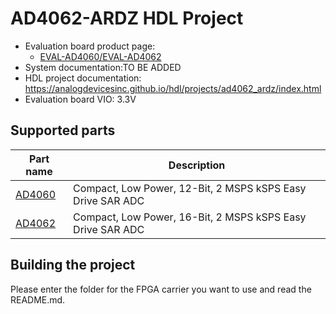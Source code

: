 # AD4062-ARDZ HDL Project

- Evaluation board product page:
  - [EVAL-AD4060/EVAL-AD4062](https://www.analog.com/eval-ad4060-eval-ad4062)
- System documentation:TO BE ADDED
- HDL project documentation: https://analogdevicesinc.github.io/hdl/projects/ad4062_ardz/index.html
- Evaluation board VIO: 3.3V

## Supported parts

| Part name                                  | Description                                                |
|--------------------------------------------|------------------------------------------------------------|
| [AD4060](https://www.analog.com/ad4060)    | Compact, Low Power, 12-Bit, 2 MSPS kSPS Easy Drive SAR ADC |
| [AD4062](https://www.analog.com/ad4062)    | Compact, Low Power, 16-Bit, 2 MSPS kSPS Easy Drive SAR ADC |

## Building the project

Please enter the folder for the FPGA carrier you want to use and read the README.md.
